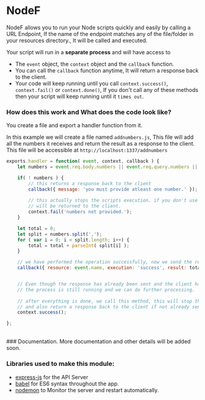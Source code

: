# NodeF

NodeF allows you to run your Node scripts quickly and easily by calling a URL Endpoint, If the name of the endpoint matches any of the file/folder in your resources directory., It will be called and executed.


Your script will run in a **separate process** and will have access to
* The `event` object, the `context` object and the `callback` function.
* You can call the `callback` function anytime, It will return a response back to the client.
* Your code will keep running until you call `context.success()`, `context.fail()` or `context.done()`, If you don't call any of these methods then your script will keep running until it `times out`.


### How does this work and What does the code look like?

You create a file and export a handler function from it.

In this example we will create a file named `addnumbers.js`, This file will add all the numbers it receives and return the result as a response to the client.
This file will be accessible at `http://localhost:1337/addnumbers`

```javascript
exports.handler = function( event, context, callback ) {
	let numbers = event.req.body.numbers || event.req.query.numbers || 0;

	if( ! numbers ) {
        // this returns a response back to the client
		callback({ message: 'you must provide atleast one number.' });
		
        // this actually stops the scripts execution. if you don't use callback, the messge specified here
        // will be returned to the client.
        context.fail('numbers not provided.');
	}

	let total = 0;
	let split = numbers.split(',');
	for ( var i = 0; i < split.length; i++) {
		total = total + parseInt( split[i] );
	}

	// we have performed the operation successfully, now we send the response back to the client.
	callback({ resource: event.name, execution: 'success', result: total });


	// Even though the response has already been sent and the client has received the response
    // the process is still running and we can do further processing.
    
    // after everything is done, we call this method, this will stop the process
    // and also return a response back to the client if not already sent.
    context.success();

};
```

<br />
### Documentation.
More documentation and other details will be added soon.
<br />



### Libraries used to make this module:

 * [express-js](https://github.com/expressjs/express) for the API Server
 * [babel](https://github.com/babel/babel) for ES6 syntax throughout the app.
 * [nodemon](https://github.com/remy/nodemon) to Monitor the server and restart automatically.
